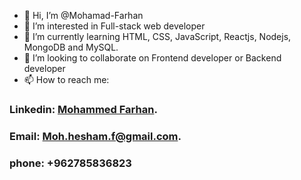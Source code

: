 - 👋 Hi, I’m @Mohamad-Farhan
- 👀 I’m interested in Full-stack web developer
- 🌱 I’m currently learning HTML, CSS, JavaScript, Reactjs, Nodejs, MongoDB and MySQL. 
- 💞️ I’m looking to collaborate on Frontend developer or Backend developer
- 📫 How to reach me:
### Linkedin: [Mohammed Farhan](https://www.linkedin.com/in/mohammedfarhan-3b2522202/).
### Email: Moh.hesham.f@gmail.com.
### phone: +962785836823

<!---
Mohamad-Farhan/Mohamad-Farhan is a ✨ special ✨ repository because its `README.md` (this file) appears on your GitHub profile.
You can click the Preview link to take a look at your changes.
--->
